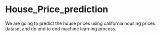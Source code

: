 # House_Price_prediction
We are going to predict the house prices using california housing prices dataset and do end to end machine learning process.
